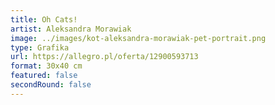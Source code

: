 ```yaml
---
title: Oh Cats!
artist: Aleksandra Morawiak
image: ../images/kot-aleksandra-morawiak-pet-portrait.png
type: Grafika
url: https://allegro.pl/oferta/12900593713
format: 30x40 cm
featured: false
secondRound: false
---
```

